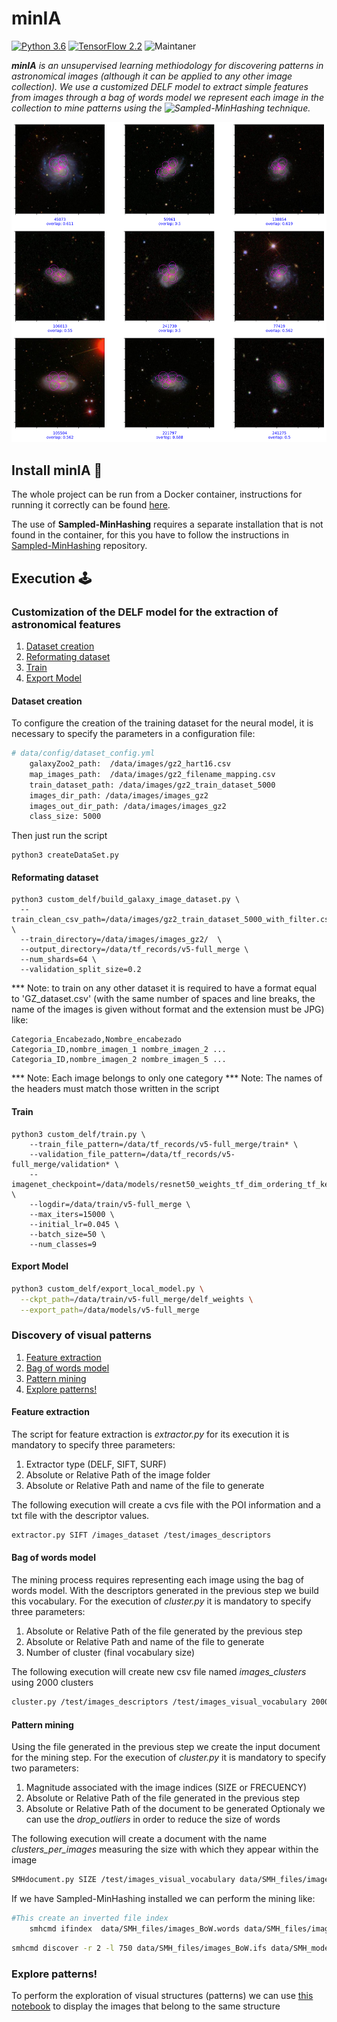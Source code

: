 # minIA
[![Python 3.6](https://img.shields.io/badge/python-3.6-blue.svg)](https://www.python.org/downloads/release/python-360/)
[![TensorFlow 2.2](https://img.shields.io/badge/tensorflow-2.2-brightgreen)](https://github.com/tensorflow/tensorflow/releases/tag/v2.2.0)
![Maintaner](https://img.shields.io/badge/OpenCV_contrib_python-3.4.2.16-blue)

_**minIA** is an unsupervised learning methiodology for discovering patterns in astronomical images (although it can be applied to any other image collection). We use a customized DELF model to extract simple features from images through a bag of words model we represent each image in the collection to mine patterns using the ![Sampled-MinHashing](https://github.com/gibranfp/Sampled-MinHashing) technique._

 ![Screenshot](data/images/structures_examples/r2_l1000,vv_1000_19-1.png)

## Install minIA 🚀
The whole project can be run from a Docker container, instructions for running it correctly can be found [here](install).

The use of **Sampled-MinHashing** requires a separate installation that is not found in the container, for this you have to follow the instructions in [Sampled-MinHashing](https://github.com/gibranfp/Sampled-MinHashing ) repository.

## Execution :joystick:

### Customization of the DELF model for the extraction of astronomical features
1. [Dataset creation](#Dataset-creation)
3. [Reformating dataset](#Reformating-dataset)
4. [Train](#Train)
5. [Export Model](#Export-model)

#### Dataset creation
To configure the creation of the training dataset for the neural model, it is necessary to specify the parameters in a configuration file:
```bash
# data/config/dataset_config.yml
    galaxyZoo2_path:  /data/images/gz2_hart16.csv
    map_images_path:  /data/images/gz2_filename_mapping.csv
    train_dataset_path: /data/images/gz2_train_dataset_5000
    images_dir_path: /data/images/images_gz2
    images_out_dir_path: /data/images/images_gz2
    class_size: 5000
```
Then just run the script
```
python3 createDataSet.py
```
#### Reformating dataset
```
python3 custom_delf/build_galaxy_image_dataset.py \
  --train_clean_csv_path=/data/images/gz2_train_dataset_5000_with_filter.csv \
  --train_directory=/data/images/images_gz2/  \
  --output_directory=/data/tf_records/v5-full_merge \
  --num_shards=64 \
  --validation_split_size=0.2
```
*** Note: to train on any other dataset it is required to have a format equal to 'GZ_dataset.csv' (with the same number of spaces and line breaks, the name of the images is given without format and the extension must be JPG) like:

```
Categoria_Encabezado,Nombre_encabezado
Categoria_ID,nombre_imagen_1 nombre_imagen_2 ...
Categoria_ID,nombre_imagen_2 nombre_imagen_5 ...
```
*** Note: Each image belongs to only one category
*** Note: The names of the headers must match those written in the script

#### Train
```
python3 custom_delf/train.py \
    --train_file_pattern=/data/tf_records/v5-full_merge/train* \
    --validation_file_pattern=/data/tf_records/v5-full_merge/validation* \
    --imagenet_checkpoint=/data/models/resnet50_weights_tf_dim_ordering_tf_kernels_notop.h5 \
    --logdir=/data/train/v5-full_merge \
    --max_iters=15000 \
    --initial_lr=0.045 \
    --batch_size=50 \
    --num_classes=9
```

#### Export Model
```bash
python3 custom_delf/export_local_model.py \
  --ckpt_path=/data/train/v5-full_merge/delf_weights \
  --export_path=/data/models/v5-full_merge
```

### Discovery of visual patterns
1. [Feature extraction](#Feature-extraction)
2. [Bag of words model](#Bag-of-words-model)
3. [Pattern mining](#Pattern-mining)
4. [Explore patterns!](#Explore-patterns)

#### Feature extraction

The script for feature extraction is _extractor.py_ for its execution it is mandatory to specify three parameters:
1. Extractor type (DELF, SIFT, SURF)
2. Absolute or Relative Path of the image folder
3. Absolute or Relative Path and name of the file to generate

The following execution will create a cvs file with the POI information and a txt file with the descriptor values.
```bash
extractor.py SIFT /images_dataset /test/images_descriptors
```

#### Bag of words model
The mining process requires representing each image using the bag of words model. With the descriptors generated in the previous step we build this vocabulary.
For the execution of _cluster.py_ it is mandatory to specify three parameters:
1. Absolute or Relative Path of the file generated by the previous step
2. Absolute or Relative Path and name of the file to generate
3. Number of cluster (final vocabulary size)

The following execution will create new csv file named _images_clusters_ using 2000 clusters
```bash
cluster.py /test/images_descriptors /test/images_visual_vocabulary 2000
```
#### Pattern mining
Using the file generated in the previous step we create the input document for the mining step.
For the execution of _cluster.py_ it is mandatory to specify two parameters:
1. Magnitude associated with the image indices (SIZE or FRECUENCY)
2. Absolute or Relative Path of the file generated in the previous step
3. Absolute or Relative Path of the document to be generated
Optionaly we can use the _drop_outliers_ in order to reduce the size of words

The following execution will create a document with the name _clusters_per_images_ measuring the size with which they appear within the image
```bash
SMHdocument.py SIZE /test/images_visual_vocabulary data/SMH_files/images_BoW.words
```

If we have Sampled-MinHashing installed we can perform the mining like:

```bash
#This create an inverted file index
    smhcmd ifindex  data/SMH_files/images_BoW.words data/SMH_files/images_BoW.ifs
```
```bash
smhcmd discover -r 2 -l 750 data/SMH_files/images_BoW.ifs data/SMH_models/images_structures.model
```
### Explore patterns!
To perform the exploration of visual structures (patterns) we can use [this notebook](src/structure_match.ipynb) to display the images that belong to the same structure
